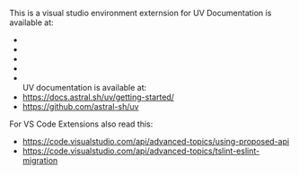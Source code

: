 This is a visual studio environment externsion for UV
Documentation is available at: 
- [](https://github.com/microsoft/vscode-python-environments)
- [](https://github.com/microsoft/python-environment-tools)
- [](https://github.com/microsoft/vscode-python/wiki/Python-Environment-APIs)
- [](https://github.com/microsoft/vscode-python/wiki/Python-Environment-Search)
- [](https://github.com/microsoft/vscode-python-environments/blob/main/src/managers)    
UV documentation is available at:
- https://docs.astral.sh/uv/getting-started/
- https://github.com/astral-sh/uv

For VS Code Extensions also read this: 
- https://code.visualstudio.com/api/advanced-topics/using-proposed-api
- https://code.visualstudio.com/api/advanced-topics/tslint-eslint-migration
